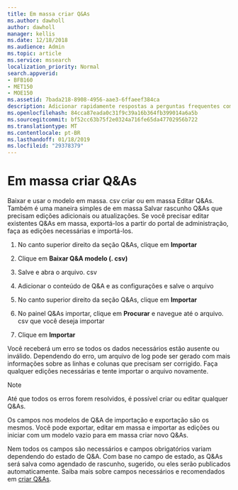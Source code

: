 ```yaml
---
title: Em massa criar Q&As
ms.author: dawholl
author: dawholl
manager: kellis
ms.date: 12/18/2018
ms.audience: Admin
ms.topic: article
ms.service: mssearch
localization_priority: Normal
search.appverid:
- BFB160
- MET150
- MOE150
ms.assetid: 7bada218-8908-4956-aae3-6ffaeef384ca
description: Adicionar rapidamente respostas a perguntas frequentes com as ferramentas de importação no portal de administração de pesquisa da Microsoft
ms.openlocfilehash: 84cca87eada0c31f9c39a16b364fb399014a6a5b
ms.sourcegitcommit: bf52cc63b75f2e0324a716fe65da47702956b722
ms.translationtype: MT
ms.contentlocale: pt-BR
ms.lasthandoff: 01/18/2019
ms.locfileid: "29378379"
---
```

# <a name="bulk-create-qas"></a>Em massa criar Q&As

Baixar e usar o modelo em massa. csv criar ou em massa Editar Q&As. Também é uma maneira simples de em massa Salvar rascunho Q&As que precisam edições adicionais ou atualizações. Se você precisar editar existentes Q&As em massa, exportá-los a partir do portal de administração, faça as edições necessárias e importá-los.
  
1. No canto superior direito da seção Q&As, clique em **Importar**
    
2. Clique em **Baixar Q&A modelo (. csv)**
    
3. Salve e abra o arquivo. csv
    
4. Adicionar o conteúdo de Q&A e as configurações e salve o arquivo
    
5. No canto superior direito da seção Q&As, clique em **Importar**
    
6. No painel Q&As importar, clique em **Procurar** e navegue até o arquivo. csv que você deseja importar 
    
7. Clique em **Importar**
    
Você receberá um erro se todos os dados necessários estão ausente ou inválido. Dependendo do erro, um arquivo de log pode ser gerado com mais informações sobre as linhas e colunas que precisam ser corrigido. Faça qualquer edições necessárias e tente importar o arquivo novamente.
  
> [!NOTE]
> Até que todos os erros forem resolvidos, é possível criar ou editar qualquer Q&As. 
  
Os campos nos modelos de Q&A de importação e exportação são os mesmos. Você pode exportar, editar em massa e importar as edições ou iniciar com um modelo vazio para em massa criar novo Q&As.
  
Nem todos os campos são necessários e campos obrigatórios variam dependendo do estado de Q&A. Com base no campo de estado, as Q&As será salva como agendado de rascunho, sugerido, ou eles serão publicados automaticamente. Saiba mais sobre campos necessários e recomendados em [criar Q&As](create-qas.md).

  

